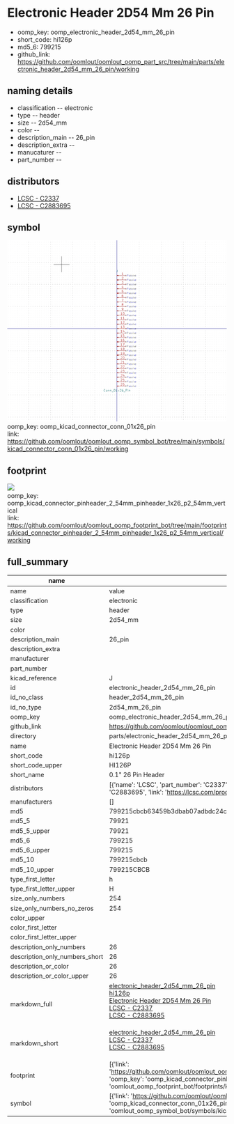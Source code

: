 # Electronic Header 2D54 Mm 26 Pin

  
* oomp_key: oomp_electronic_header_2d54_mm_26_pin 
* short_code: hi126p
* md5_6: 799215  
* github_link: https://github.com/oomlout/oomlout_oomp_part_src/tree/main/parts/electronic_header_2d54_mm_26_pin/working  
## naming details
* classification -- electronic
* type -- header
* size -- 2d54_mm
* color -- 
* description_main -- 26_pin
* description_extra -- 
* manucaturer -- 
* part_number -- 

## distributors
* [LCSC - C2337](https://lcsc.com/product-detail/C2337.html)  
* [LCSC - C2883695](https://lcsc.com/product-detail/C2883695.html)  


## symbol

![](symbol/0/working/working_600.png)  
oomp_key: oomp_kicad_connector_conn_01x26_pin  
link: https://github.com/oomlout/oomlout_oomp_symbol_bot/tree/main/symbols/kicad_connector_conn_01x26_pin/working  

## footprint

![](footprint/0/working/working_600.png)  
oomp_key: oomp_kicad_connector_pinheader_2_54mm_pinheader_1x26_p2_54mm_vertical  
link: https://github.com/oomlout/oomlout_oomp_footprint_bot/tree/main/footprints/kicad_connector_pinheader_2_54mm_pinheader_1x26_p2_54mm_vertical/working  

## full_summary
| name | value | 
| --- | --- | 
| name | value | 
| classification | electronic | 
| type | header | 
| size | 2d54_mm | 
| color |  | 
| description_main | 26_pin | 
| description_extra |  | 
| manufacturer |  | 
| part_number |  | 
| kicad_reference | J | 
| id | electronic_header_2d54_mm_26_pin | 
| id_no_class | header_2d54_mm_26_pin | 
| id_no_type | 2d54_mm_26_pin | 
| oomp_key | oomp_electronic_header_2d54_mm_26_pin | 
| github_link | https://github.com/oomlout/oomlout_oomp_part_src/tree/main/parts/electronic_header_2d54_mm_26_pin/working | 
| directory | parts/electronic_header_2d54_mm_26_pin | 
| name | Electronic Header 2D54 Mm 26 Pin | 
| short_code | hi126p | 
| short_code_upper | HI126P | 
| short_name | 0.1" 26 Pin Header | 
| distributors | [{'name': 'LCSC', 'part_number': 'C2337', 'link': 'https://lcsc.com/product-detail/C2337.html', 'id': 'distributor_lcsc'}, {'name': 'LCSC', 'part_number': 'C2883695', 'link': 'https://lcsc.com/product-detail/C2883695.html', 'id': 'distributor_lcsc'}] | 
| manufacturers | [] | 
| md5 | 799215cbcb63459b3dbab07adbdc24cc | 
| md5_5 | 79921 | 
| md5_5_upper | 79921 | 
| md5_6 | 799215 | 
| md5_6_upper | 799215 | 
| md5_10 | 799215cbcb | 
| md5_10_upper | 799215CBCB | 
| type_first_letter | h | 
| type_first_letter_upper | H | 
| size_only_numbers | 254 | 
| size_only_numbers_no_zeros | 254 | 
| color_upper |  | 
| color_first_letter |  | 
| color_first_letter_upper |  | 
| description_only_numbers | 26 | 
| description_only_numbers_short | 26 | 
| description_or_color | 26 | 
| description_or_color_upper | 26 | 
| markdown_full | [electronic_header_2d54_mm_26_pin](https://github.com/oomlout/oomlout_oomp_part_src/tree/main/parts/electronic_header_2d54_mm_26_pin/working)<br>[hi126p](https://github.com/oomlout/oomlout_oomp_part_src/tree/main/parts/electronic_header_2d54_mm_26_pin/working)<br>[Electronic Header 2D54 Mm 26 Pin](https://github.com/oomlout/oomlout_oomp_part_src/tree/main/parts/electronic_header_2d54_mm_26_pin/working)<br>[LCSC - C2337<br>](https://lcsc.com/product-detail/C2337.html)[LCSC - C2883695<br>](https://lcsc.com/product-detail/C2883695.html)<br> | 
| markdown_short | [electronic_header_2d54_mm_26_pin](https://github.com/oomlout/oomlout_oomp_part_src/tree/main/parts/electronic_header_2d54_mm_26_pin/working)<br>[LCSC - C2337<br>](https://lcsc.com/product-detail/C2337.html)[LCSC - C2883695<br>](https://lcsc.com/product-detail/C2883695.html)<br> | 
| footprint | [{'link': 'https://github.com/oomlout/oomlout_oomp_footprint_bot/tree/main/foootprntss/kicad_connector_pinheader_2_54mm_pinheader_1x26_p2_54mm_vertical', 'oomp_key': 'oomp_kicad_connector_pinheader_2_54mm_pinheader_1x26_p2_54mm_vertical', 'directory': 'oomlout_oomp_footprint_bot/footprints/kicad_connector_pinheader_2_54mm_pinheader_1x26_p2_54mm_vertical//working/working.kicad_mod'}] | 
| symbol | [{'link': 'https://github.com/oomlout/oomlout_oomp_symbol_bot/tree/main/symbols/kicad_connector_conn_01x26_pin', 'oomp_key': 'oomp_kicad_connector_conn_01x26_pin', 'directory': 'oomlout_oomp_symbol_bot/symbols/kicad_connector_conn_01x26_pin//working/working.kicad_sym'}] | 
